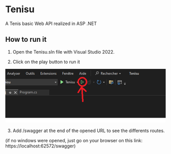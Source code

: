 # Tenisu
A Tenis basic Web API realized in ASP .NET

## How to run it

1. Open the Tenisu.sln file with Visual Studio 2022.

2. Click on the play button to run it

![alt text](./images/capture_vs.png)

3. Add /swagger at the end of the opened URL to see the differents routes.

(if no windows were opened, just go on your browser on this link:
https://localhost:62572/swagger)
